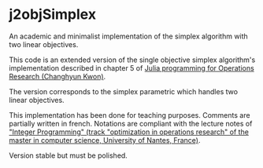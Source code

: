 # j2objSimplex
An academic and minimalist implementation of the simplex algorithm with two linear objectives.

This code is an extended version of the single objective simplex algorithm's implementation described in chapter 5 of [Julia programming for Operations Research (Changhyun Kwon)](http://www.chkwon.net/julia/). 

The version corresponds to the simplex parametric which handles two linear objectives.

This implementation has been done for teaching purposes. Comments are partially written in french. Notations are compliant with the lecture notes of ["Integer Programming" (track "optimization in operations research" of the master in computer science, University of Nantes, France)](http://oro.univ-nantes.fr/programme/program-of-study-2017-2021).

Version stable but must be polished.
